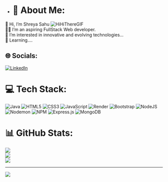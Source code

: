 - # 💫 About Me:
👋 Hi, I’m Shreya Sahu ![HiHiThereGIF](https://github.com/Shreya123Sahu/Shreya123Sahu/assets/132187076/8b340e04-ef2d-4691-aecb-73192961bae7)
<br>👩‍💻 I’m an aspiring FullStack Web developer.<br>👀 I’m interested in innovative and evolving technologies...<br>🌱 Learning....


## 🌐 Socials:
[![LinkedIn](https://img.shields.io/badge/LinkedIn-%230077B5.svg?logo=linkedin&logoColor=white)](https://linkedin.com/in/shreya-sahu-7a440b215) 

# 💻 Tech Stack:
![Java](https://img.shields.io/badge/java-%23ED8B00.svg?style=for-the-badge&logo=openjdk&logoColor=white) ![HTML5](https://img.shields.io/badge/html5-%23E34F26.svg?style=for-the-badge&logo=html5&logoColor=white) ![CSS3](https://img.shields.io/badge/css3-%231572B6.svg?style=for-the-badge&logo=css3&logoColor=white) ![JavaScript](https://img.shields.io/badge/javascript-%23323330.svg?style=for-the-badge&logo=javascript&logoColor=%23F7DF1E) ![Render](https://img.shields.io/badge/Render-%46E3B7.svg?style=for-the-badge&logo=render&logoColor=white) ![Bootstrap](https://img.shields.io/badge/bootstrap-%238511FA.svg?style=for-the-badge&logo=bootstrap&logoColor=white) ![NodeJS](https://img.shields.io/badge/node.js-6DA55F?style=for-the-badge&logo=node.js&logoColor=white) ![Nodemon](https://img.shields.io/badge/NODEMON-%23323330.svg?style=for-the-badge&logo=nodemon&logoColor=%BBDEAD) ![NPM](https://img.shields.io/badge/NPM-%23CB3837.svg?style=for-the-badge&logo=npm&logoColor=white) ![Express.js](https://img.shields.io/badge/express.js-%23404d59.svg?style=for-the-badge&logo=express&logoColor=%2361DAFB) ![MongoDB](https://img.shields.io/badge/MongoDB-%234ea94b.svg?style=for-the-badge&logo=mongodb&logoColor=white)
# 📊 GitHub Stats:
![](https://github-readme-stats.vercel.app/api?username=Shreya123Sahu&theme=merko&hide_border=false&include_all_commits=false&count_private=false)<br/>
![](https://github-readme-streak-stats.herokuapp.com/?user=Shreya123Sahu&theme=merko&hide_border=false)<br/>
![](https://github-readme-stats.vercel.app/api/top-langs/?username=Shreya123Sahu&theme=merko&hide_border=false&include_all_commits=false&count_private=false&layout=compact)

---
[![](https://visitcount.itsvg.in/api?id=Shreya123Sahu&icon=4&color=0)](https://visitcount.itsvg.in)

<!-- Proudly created with GPRM ( https://gprm.itsvg.in ) -->
